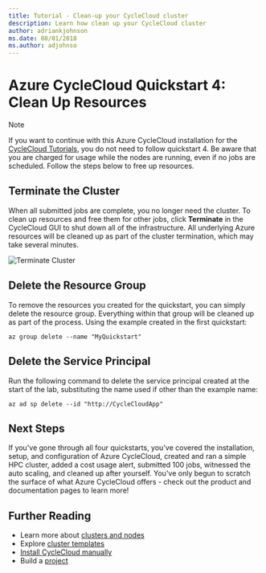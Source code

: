 ```yaml
---
title: Tutorial - Clean-up your CycleCloud cluster
description: Learn how clean up your CycleCloud cluster
author: adriankjohnson
ms.date: 08/01/2018
ms.author: adjohnso
---
```


# Azure CycleCloud Quickstart 4: Clean Up Resources

> [!NOTE]
> If you want to continue with this Azure CycleCloud installation for the [CycleCloud Tutorials](./tutorials/modify-cluster-template.md), you do not need to follow quickstart 4. Be aware that you are charged for usage while the nodes are running, even if no jobs are scheduled. Follow the steps below to free up resources.

## Terminate the Cluster

When all submitted jobs are complete, you no longer need the cluster. To clean up resources and free them for other jobs, click **Terminate** in the CycleCloud GUI to shut down all of the infrastructure. All underlying Azure resources will be cleaned up as part of the cluster termination, which may take several minutes.

![Terminate Cluster](~/images/terminate-cluster.png)

## Delete the Resource Group

To remove the resources you created for the quickstart, you can simply delete the resource group. Everything within that group will be cleaned up as part of the process. Using the example created in the first quickstart:

```azurecli-interactive
az group delete --name "MyQuickstart"
```

## Delete the Service Principal

Run the following command to delete the service principal created at the start of the lab, substituting the name used if other than the example name:

```azurecli-interactive
az ad sp delete --id "http://CycleCloudApp"
```

## Next Steps

If you've gone through all four quickstarts, you've covered the installation, setup, and configuration of Azure CycleCloud, created and ran a simple HPC cluster, added a cost usage alert, submitted 100 jobs, witnessed the auto scaling, and cleaned up after yourself. You've only begun to scratch the surface of what Azure CycleCloud offers - check out the product and documentation pages to learn more!

## Further Reading

* Learn more about [clusters and nodes](clusters.md)
* Explore [cluster templates](cluster-templates.md)
* [Install CycleCloud manually](installation.md)
* Build a [project](projects.md)
